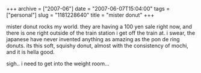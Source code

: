 +++
archive = ["2007-06"]
date = "2007-06-07T15:04:00"
tags = ["personal"]
slug = "1181228640"
title = "mister donut"
+++

mister donut rocks my world. they are having a 100 yen sale right now, and
there is one right outside of the train station i get off the train at.
i swear, the japanese have never invented anything as amazing as the pon
de ring donuts. its this soft, squishy donut, almost with the consistency
of mochi, and it is hella good.

sigh.. i need to get into the weight room...

